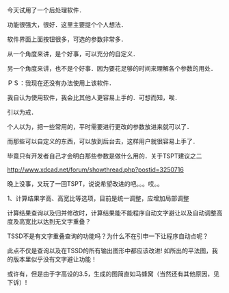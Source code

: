 今天试用了一个后处理软件．
功能很强大，很好．这里主要提个个人想法．
软件界面上面按钮很多，可选的参数非常多．
从一个角度来讲，是个好事，可以充分的自定义．
另一个角度来讲，也不是个好事．因为要花足够的时间来理解各个参数的用处．
ＰＳ：我现在还没有办法使用上该软件．
我自认为使用软件，我会比其他人更容易上手的．可想而知，唉．
引以为戒．

个人以为，把一些常用的，平时需要进行更改的参数放进来就可以了．
而那些可以自定义的东西，可以放到后台去，这样用户就很容易上手了．

毕竟只有开发者自己才会明白那些参数是做什么用的．关于TSPT建议之二  

http://www.xdcad.net/forum/showthread.php?postid=3250716
 

晚上没事，又玩了一回TSPT，说说希望改进的吧。。。哎。。

1、计算结果字高、高宽比等选项，目前是统一调整，应增加局部调整
计算结果查询以及归并修改时，计算结果能不能程序自动文字避让以及自动调整高度及高宽比以达到无文字重叠？
TSSD不是有文字重叠查询的功能吗？为什么不在引申一下让程序自动点呢？
此点不仅是查询以及在TSSD的所有输出图形中都应该改进! 如所出的平法图，我的版本里似乎没有文字避让功能！
或许有，但是由于字高设的3.5，生成的图简直如马蜂窝（当然还有其他原因，见下诉）!
